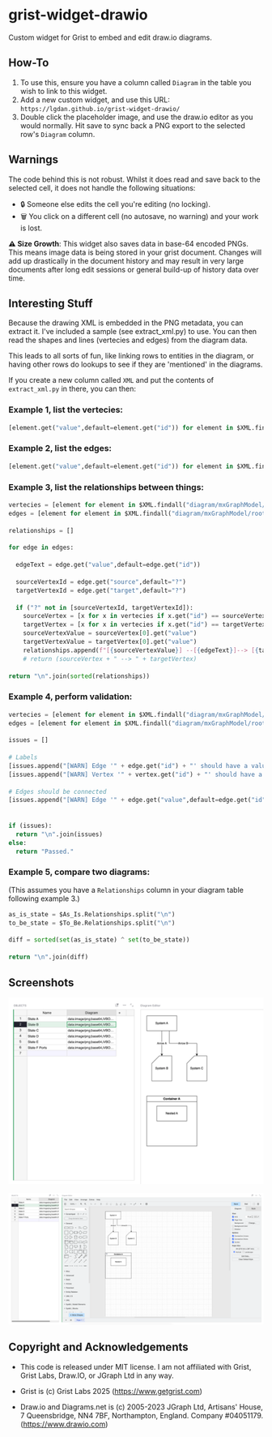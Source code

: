 # grist-widget-drawio
Custom widget for Grist to embed and edit draw.io diagrams.

## How-To

1. To use this, ensure you have a column called `Diagram` in the table you wish to link to this widget. 
2. Add a new custom widget, and use this URL: `https://lgdan.github.io/grist-widget-drawio/`
3. Double click the placeholder image, and use the draw.io editor as you would normally. Hit save to sync back a PNG export to the selected row's `Diagram` column.

## Warnings

The code behind this is not robust. Whilst it does read and save back to the selected cell, it does not handle the following situations:

- 🔒 Someone else edits the cell you're editing (no locking).
- 🗑️ You click on a different cell (no autosave, no warning) and your work is lost.

**⚠️ Size Growth**: This widget also saves data in base-64 encoded PNGs. This means image data is being stored in your grist document. Changes will add up drastically in the document history and may result in very large documents after long edit sessions or general build-up of history data over time.

## Interesting Stuff

Because the drawing XML is embedded in the PNG metadata, you can extract it. I've included a sample (see extract_xml.py) to use. You can then read the shapes and lines (vertecies and edges) from the diagram data.

This leads to all sorts of fun, like linking rows to entities in the diagram, or having other rows do lookups to see if they are 'mentioned' in the diagrams.

If you create a new column called `XML` and put the contents of `extract_xml.py` in there, you can then:

### Example 1, list the vertecies:

```python
[element.get("value",default=element.get("id")) for element in $XML.findall("diagram/mxGraphModel/root/mxCell") if element.get("vertex",default=None)]
```

### Example 2, list the edges:

```python
[element.get("value",default=element.get("id")) for element in $XML.findall("diagram/mxGraphModel/root/mxCell") if element.get("edge",default=None)]
```

### Example 3, list the relationships between things:

```python
vertecies = [element for element in $XML.findall("diagram/mxGraphModel/root/mxCell") if element.get("vertex",default=None)]
edges = [element for element in $XML.findall("diagram/mxGraphModel/root/mxCell") if element.get("edge",default=None)]

relationships = []

for edge in edges:
  
  edgeText = edge.get("value",default=edge.get("id"))
  
  sourceVertexId = edge.get("source",default="?")
  targetVertexId = edge.get("target",default="?")
  
  if ("?" not in [sourceVertexId, targetVertexId]):
    sourceVertex = [x for x in vertecies if x.get("id") == sourceVertexId]
    targetVertex = [x for x in vertecies if x.get("id") == targetVertexId]
    sourceVertexValue = sourceVertex[0].get("value")
    targetVertexValue = targetVertex[0].get("value")
    relationships.append(f"[{sourceVertexValue}] --[{edgeText}]--> [{targetVertexValue}]")
    # return (sourceVertex + " --> " + targetVertex)
    
return "\n".join(sorted(relationships))
```

### Example 4, perform validation:

```python
vertecies = [element for element in $XML.findall("diagram/mxGraphModel/root/mxCell") if element.get("vertex",default=None)]
edges = [element for element in $XML.findall("diagram/mxGraphModel/root/mxCell") if element.get("edge",default=None)]

issues = []

# Labels
[issues.append("[WARN] Edge '" + edge.get("id") + "' should have a value.") for edge in edges if not edge.get("value")]
[issues.append("[WARN] Vertex '" + vertex.get("id") + "' should have a value.") for vertex in vertecies if not vertex.get("value")]

# Edges should be connected
[issues.append("[WARN] Edge '" + edge.get("value",default=edge.get("id")) + "' should be connected at both ends.") for edge in edges if not (edge.get("source") and edge.get("target"))]


if (issues):
  return "\n".join(issues)
else:
  return "Passed."
```

### Example 5, compare two diagrams:

(This assumes you have a `Relationships` column in your diagram table following example 3.)

```python
as_is_state = $As_Is.Relationships.split("\n")
to_be_state = $To_Be.Relationships.split("\n")

diff = sorted(set(as_is_state) ^ set(to_be_state))

return "\n".join(diff)
```

## Screenshots

![Viewer Screenshot](grist-widget-drawio.png)

![Editor Screenshot](grist-widget-drawio-edit.png)

## Copyright and Acknowledgements

- This code is released under MIT license. I am not affiliated with Grist, Grist Labs, Draw.IO, or JGraph Ltd in any way.

- Grist is (c) Grist Labs 2025 (https://www.getgrist.com)

- Draw.io and Diagrams.net is (c) 2005-2023 JGraph Ltd, Artisans' House, 7 Queensbridge, NN4 7BF, Northampton, England. Company #04051179. (https://www.drawio.com)